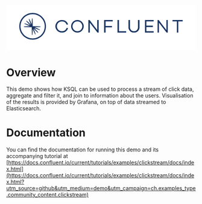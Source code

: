 ![image](../images/confluent-logo-300-2.png)

# Overview

This demo shows how KSQL can be used to process a stream of click data, aggregate and filter it, and join to information about the users.
Visualisation of the results is provided by Grafana, on top of data streamed to Elasticsearch. 

# Documentation

You can find the documentation for running this demo and its accompanying tutorial at [https://docs.confluent.io/current/tutorials/examples/clickstream/docs/index.html](https://docs.confluent.io/current/tutorials/examples/clickstream/docs/index.html?utm_source=github&utm_medium=demo&utm_campaign=ch.examples_type.community_content.clickstream)
